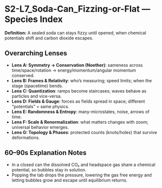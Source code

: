 # S2-L7_Soda-Can_Fizzing-or-Flat — Species Index
**Definition:** A sealed soda can stays fizzy until opened, when chemical potentials shift and carbon dioxide escapes.

## Overarching Lenses

- **Lens A: Symmetry -> Conservation (Noether)**: sameness across time/space/rotation → energy/momentum/angular momentum conserved.
- **Lens B: Frames & Relativity**: who’s measuring; speed limits; when the stage (spacetime) bends.
- **Lens C: Quantization**: ramps become staircases; waves behave as particles and vice-versa.
- **Lens D: Fields & Gauge**: forces as fields spread in space; different “potentials” = same physics.
- **Lens E: Randomness & Entropy**: many-microstates, noise, arrows of time.
- **Lens F: Scale & Renormalization**: what matters changes with zoom; universal behavior emerges.
- **Lens G: Topology & Phases**: protected counts (knots/holes) that survive deformations.

## 60–90s Explanation Notes
- In a closed can the dissolved CO₂ and headspace gas share a chemical potential, so bubbles stay in solution.
- Popping the tab drops the pressure, lowering the gas free energy and letting bubbles grow and escape until equilibrium returns.
